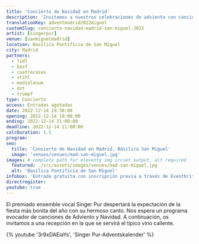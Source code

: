 ```yaml
---
title: 'Concierto de Navidad en Madrid'
description: 'Invitamos a nuestros celebraciones de adviento con canciones de navidad, dulces especiados y vino tinto caliente alemán.'
translationKey: adventmadrid2022miguel
customSlug: concierto-navidad-madrid-san-miguel-2022
artist: [singerpur]
venue: [sanmiguelmadrid]
location: Basílica Pontificia de San Miguel
city: Madrid
partners:
  - lidl
  - basf
  - cuatrecasas
  - stihl
  - mediolanum
  - dzt
  - trumpf
type: Concierto
access: Entradas agotadas
date: 2022-12-14 19:30:00
opening: 2022-12-14 19:00:00
ending: 2022-12-14 21:00:00
deadline: 2022-12-14 11:00:00
calcDuration: 1.5
program:
seo:
  title: 'Concierto de Navidad en Madrid, Básilica San Miguel'
  image: 'venues/venues/mad-san-miguel.jpg'
images: # complete path for eleventy img srcset output, alt required
  featured: ./src/assets/images/venues/mad-san-miguel.jpg
  alt: 'Basílica Pontificia de San Miguel'
infobox: 'Entrada gratuita con inscripción previa a través de Eventbrite. Agradecemos una pequeña donación para el lugar de la celebración.'
directregister:
youtube: true
---
```


El premiado ensemble vocal Singer Pur despertará la expectación de la fiesta más bonita del año con su hermoso canto.
Nos espera un programa evocador de canciones de Adviento y Navidad. A continuación, os invitamos a una recepción en la que se servirá el típico vino caliente.

{% youtube '3r9xDAEiaYs', 'Singer Pur-Adventskalender' %}
